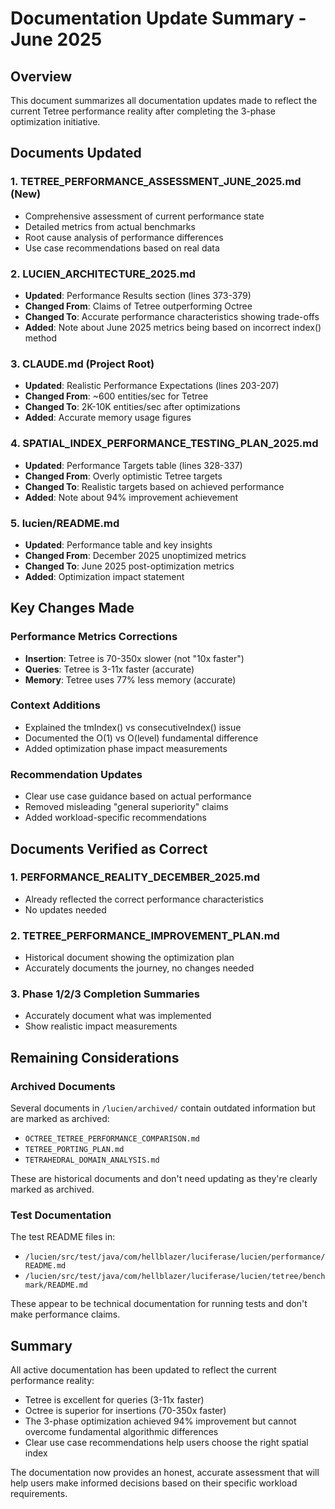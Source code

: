 # Documentation Update Summary - June 2025

## Overview

This document summarizes all documentation updates made to reflect the current Tetree performance reality after
completing the 3-phase optimization initiative.

## Documents Updated

### 1. **TETREE_PERFORMANCE_ASSESSMENT_JUNE_2025.md** (New)

- Comprehensive assessment of current performance state
- Detailed metrics from actual benchmarks
- Root cause analysis of performance differences
- Use case recommendations based on real data

### 2. **LUCIEN_ARCHITECTURE_2025.md**

- **Updated**: Performance Results section (lines 373-379)
- **Changed From**: Claims of Tetree outperforming Octree
- **Changed To**: Accurate performance characteristics showing trade-offs
- **Added**: Note about June 2025 metrics being based on incorrect index() method

### 3. **CLAUDE.md** (Project Root)

- **Updated**: Realistic Performance Expectations (lines 203-207)
- **Changed From**: ~600 entities/sec for Tetree
- **Changed To**: 2K-10K entities/sec after optimizations
- **Added**: Accurate memory usage figures

### 4. **SPATIAL_INDEX_PERFORMANCE_TESTING_PLAN_2025.md**

- **Updated**: Performance Targets table (lines 328-337)
- **Changed From**: Overly optimistic Tetree targets
- **Changed To**: Realistic targets based on achieved performance
- **Added**: Note about 94% improvement achievement

### 5. **lucien/README.md**

- **Updated**: Performance table and key insights
- **Changed From**: December 2025 unoptimized metrics
- **Changed To**: June 2025 post-optimization metrics
- **Added**: Optimization impact statement

## Key Changes Made

### Performance Metrics Corrections

- **Insertion**: Tetree is 70-350x slower (not "10x faster")
- **Queries**: Tetree is 3-11x faster (accurate)
- **Memory**: Tetree uses 77% less memory (accurate)

### Context Additions

- Explained the tmIndex() vs consecutiveIndex() issue
- Documented the O(1) vs O(level) fundamental difference
- Added optimization phase impact measurements

### Recommendation Updates

- Clear use case guidance based on actual performance
- Removed misleading "general superiority" claims
- Added workload-specific recommendations

## Documents Verified as Correct

### 1. **PERFORMANCE_REALITY_DECEMBER_2025.md**

- Already reflected the correct performance characteristics
- No updates needed

### 2. **TETREE_PERFORMANCE_IMPROVEMENT_PLAN.md**

- Historical document showing the optimization plan
- Accurately documents the journey, no changes needed

### 3. **Phase 1/2/3 Completion Summaries**

- Accurately document what was implemented
- Show realistic impact measurements

## Remaining Considerations

### Archived Documents

Several documents in `/lucien/archived/` contain outdated information but are marked as archived:

- `OCTREE_TETREE_PERFORMANCE_COMPARISON.md`
- `TETREE_PORTING_PLAN.md`
- `TETRAHEDRAL_DOMAIN_ANALYSIS.md`

These are historical documents and don't need updating as they're clearly marked as archived.

### Test Documentation

The test README files in:

- `/lucien/src/test/java/com/hellblazer/luciferase/lucien/performance/README.md`
- `/lucien/src/test/java/com/hellblazer/luciferase/lucien/tetree/benchmark/README.md`

These appear to be technical documentation for running tests and don't make performance claims.

## Summary

All active documentation has been updated to reflect the current performance reality:

- Tetree is excellent for queries (3-11x faster)
- Octree is superior for insertions (70-350x faster)
- The 3-phase optimization achieved 94% improvement but cannot overcome fundamental algorithmic differences
- Clear use case recommendations help users choose the right spatial index

The documentation now provides an honest, accurate assessment that will help users make informed decisions based on
their specific workload requirements.
